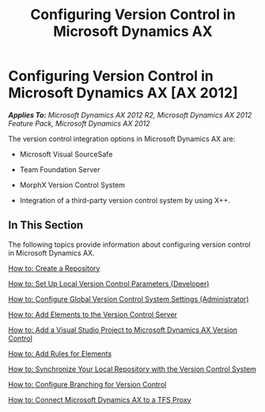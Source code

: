 ﻿---
title: Configuring Version Control in Microsoft Dynamics AX
TOCTitle: Configuration
ms:assetid: 3a8a8e12-c64b-4d2b-badc-ea7fe7124ac1
ms:mtpsurl: https://msdn.microsoft.com/en-us/library/Aa496630(v=AX.60)
ms:contentKeyID: 35267993
ms.date: 11/07/2012
mtps_version: v=AX.60
---

# Configuring Version Control in Microsoft Dynamics AX [AX 2012]


_**Applies To:** Microsoft Dynamics AX 2012 R2, Microsoft Dynamics AX 2012 Feature Pack, Microsoft Dynamics AX 2012_

The version control integration options in Microsoft Dynamics AX are:

  - Microsoft Visual SourceSafe

  - Team Foundation Server

  - MorphX Version Control System

  - Integration of a third-party version control system by using X++.

## In This Section

The following topics provide information about configuring version control in Microsoft Dynamics AX.

[How to: Create a Repository](how-to-create-a-repository.md)

[How to: Set Up Local Version Control Parameters (Developer)](how-to-set-up-local-version-control-parameters-developer.md)

[How to: Configure Global Version Control System Settings (Administrator)](how-to-configure-global-version-control-system-settings-administrator.md)

[How to: Add Elements to the Version Control Server](how-to-add-elements-to-the-version-control-server.md)

[How to: Add a Visual Studio Project to Microsoft Dynamics AX Version Control](how-to-add-a-visual-studio-project-to-microsoft-dynamics-ax-version-control.md)

[How to: Add Rules for Elements](how-to-add-rules-for-elements.md)

[How to: Synchronize Your Local Repository with the Version Control System](how-to-synchronize-your-local-repository-with-the-version-control-system.md)

[How to: Configure Branching for Version Control](how-to-configure-branching-for-version-control.md)

[How to: Connect Microsoft Dynamics AX to a TFS Proxy](how-to-connect-microsoft-dynamics-ax-to-a-tfs-proxy.md)

